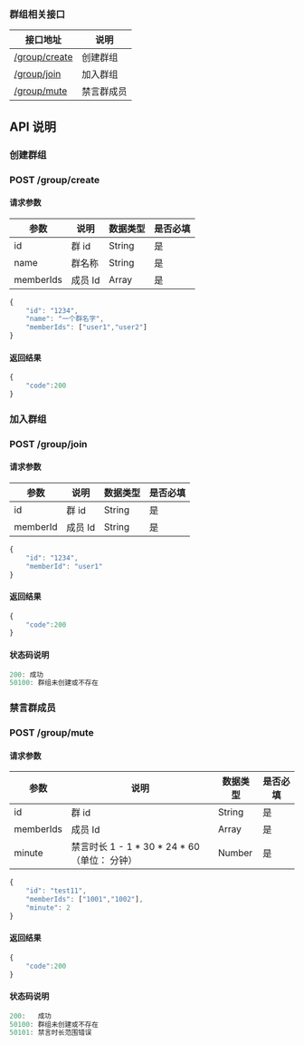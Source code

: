 ### 群组相关接口

| 接口地址 | 说明 |
|---------|-----|
| [/group/create](#post-groupcreate) | 创建群组 |
| [/group/join](#post-groupjoin) | 加入群组 |
| [/group/mute](#post-groupmute) | 禁言群成员 |


## API 说明

### 创建群组

### POST /group/create

#### 请求参数

|参数|说明|数据类型|是否必填|
|---|----|------|------|
|id|群 id|String| 是|
|name|群名称 |String| 是|
|memberIds|成员 Id |Array| 是|

```js
{
    "id": "1234",
    "name": "一个群名字",
    "memberIds": ["user1","user2"]
}
```

#### 返回结果

```js
{
    "code":200
}
```

### 加入群组

### POST /group/join

#### 请求参数

|参数|说明|数据类型|是否必填|
|---|----|------|------|
|id|群 id|String| 是|
|memberId|成员 Id |String| 是|

```js
{
    "id": "1234",
    "memberId": "user1"
}
```

#### 返回结果

```js
{
    "code":200 
}
```

#### 状态码说明

```js
200: 成功
50100: 群组未创建或不存在
```

### 禁言群成员

### POST /group/mute

#### 请求参数

|参数|说明|数据类型|是否必填|
|---|----|------|------|
|id|群 id|String| 是|
|memberIds|成员 Id |Array| 是|
|minute|禁言时长 1 - 1 * 30 * 24 * 60 （单位： 分钟） |Number| 是|

```js
{
	"id": "test11",
	"memberIds": ["1001","1002"],
	"minute": 2
}
```

#### 返回结果

```js
{
    "code":200 
}
```

#### 状态码说明

```js
200:   成功
50100: 群组未创建或不存在
50101: 禁言时长范围错误
```